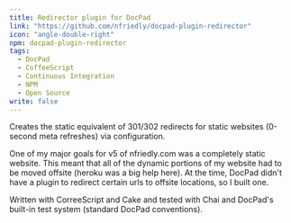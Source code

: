 ```yaml
---
title: Redirector plugin for DocPad
link: "https://github.com/nfriedly/docpad-plugin-redirector"
icon: "angle-double-right"
npm: docpad-plugin-redirector
tags: 
  - DocPad
  - CoffeeScript
  - Continuous Integration
  - NPM
  - Open Source
write: false
---
```


Creates the static equivalent of 301/302 redirects for static websites (0-second meta refreshes) via configuration.

One of my major goals for v5 of nfriedly.com was a completely static website. This meant that all of the dynamic portions of my website had to be moved offsite (heroku was a big help here). At the time, DocPad didn't have a plugin to redirect certain urls to offsite locations, so I built one.

Written with CorreeScript and Cake and tested with Chai and DocPad's built-in test system (standard DocPad conventions).